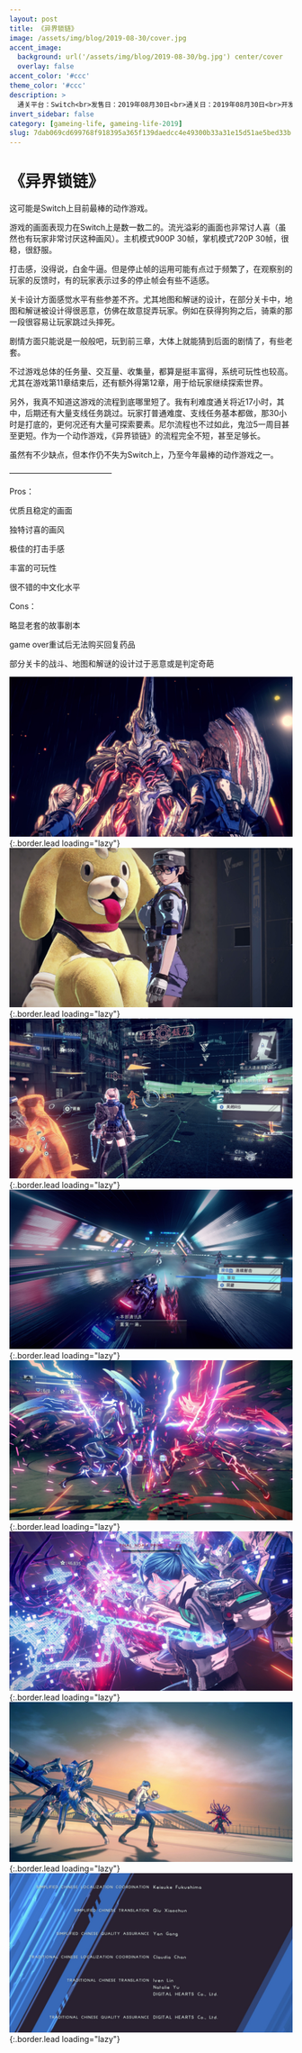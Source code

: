 ```yaml
---
layout: post
title: 《异界锁链》
image: /assets/img/blog/2019-08-30/cover.jpg
accent_image: 
  background: url('/assets/img/blog/2019-08-30/bg.jpg') center/cover
  overlay: false
accent_color: '#ccc'
theme_color: '#ccc'
description: >
  通关平台：Switch<br>发售日：2019年08月30日<br>通关日：2019年08月30日<br>开发商：白金工作室<br>发行商：Nintendo
invert_sidebar: false
category: [gameing-life, gameing-life-2019]
slug: 7dab069cd699768f918395a365f139daedcc4e49300b33a31e15d51ae5bed33b
---
```


# 《异界锁链》

这可能是Switch上目前最棒的动作游戏。

游戏的画面表现力在Switch上是数一数二的。流光溢彩的画面也非常讨人喜（虽然也有玩家非常讨厌这种画风）。主机模式900P 30帧，掌机模式720P 30帧，很稳，很舒服。

打击感，没得说，白金牛逼。但是停止帧的运用可能有点过于频繁了，在观察别的玩家的反馈时，有的玩家表示过多的停止帧会有些不适感。

关卡设计方面感觉水平有些参差不齐。尤其地图和解谜的设计，在部分关卡中，地图和解谜被设计得很恶意，仿佛在故意捉弄玩家。例如在获得狗狗之后，骑乘的那一段很容易让玩家跳过头摔死。

剧情方面只能说是一般般吧，玩到前三章，大体上就能猜到后面的剧情了，有些老套。

不过游戏总体的任务量、交互量、收集量，都算是挺丰富得，系统可玩性也较高。尤其在游戏第11章结束后，还有额外得第12章，用于给玩家继续探索世界。

另外，我真不知道这游戏的流程到底哪里短了。我有利难度通关将近17小时，其中，后期还有大量支线任务跳过。玩家打普通难度、支线任务基本都做，那30小时是打底的，更何况还有大量可探索要素。尼尔流程也不过如此，鬼泣5一周目甚至更短。作为一个动作游戏，《异界锁链》的流程完全不短，甚至足够长。

虽然有不少缺点，但本作仍不失为Switch上，乃至今年最棒的动作游戏之一。

—————————————

Pros：

优质且稳定的画面

独特讨喜的画风

极佳的打击手感

丰富的可玩性

很不错的中文化水平

Cons：

略显老套的故事剧本

game over重试后无法购买回复药品

部分关卡的战斗、地图和解谜的设计过于恶意或是判定奇葩

![](/assets/img/blog/2019-08-30/1.jpg){:.border.lead loading="lazy"}
![](/assets/img/blog/2019-08-30/2.jpg){:.border.lead loading="lazy"}
![](/assets/img/blog/2019-08-30/3.jpg){:.border.lead loading="lazy"}
![](/assets/img/blog/2019-08-30/4.jpg){:.border.lead loading="lazy"}
![](/assets/img/blog/2019-08-30/5.jpg){:.border.lead loading="lazy"}
![](/assets/img/blog/2019-08-30/6.jpg){:.border.lead loading="lazy"}
![](/assets/img/blog/2019-08-30/7.jpg){:.border.lead loading="lazy"}
![](/assets/img/blog/2019-08-30/8.jpg){:.border.lead loading="lazy"}

